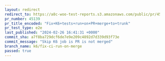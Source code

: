 ```yaml
---
layout: redirect
redirect_to: https://a8c-woo-test-reports.s3.amazonaws.com/public/pr/45139/e2e/index.html
pr_number: 45139
pr_title_encoded: "Fix+K6+tests+run+on+PR+merge+to+trunk"
pr_test_type: e2e
last_published: "2024-02-26 16:41:31 +0000"
commit_sha: a7f8ba729dcf6de7e9e209c4892d7d339d93f73e
commit_message: "Skip K6 job is PR is not merged"
branch_name: k6/fix-ci-run-on-merge
passed: true
---
```

